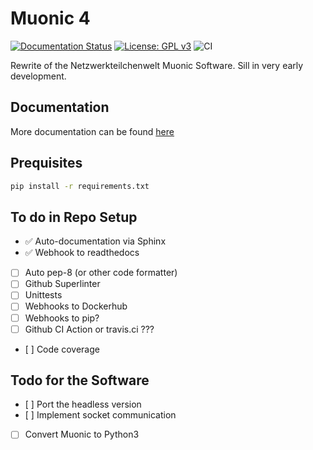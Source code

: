 # Muonic 4
[![Documentation Status](https://readthedocs.org/projects/muonic/badge/?version=latest)](https://muonic.readthedocs.io/en/latest/?badge=latest)
[![License: GPL v3](https://img.shields.io/badge/License-GPLv3-blue.svg)](https://www.gnu.org/licenses/gpl-3.0)
![CI](https://github.com/NetzwerkTeilchenwelt/muonic4/workflows/CI/badge.svg)

Rewrite of the Netzwerkteilchenwelt Muonic Software.
Sill in very early development.

## Documentation
More documentation can be found [here](https://muonic.readthedocs.io/en/latest/)

## Prequisites

```bash
pip install -r requirements.txt
```

## To do in Repo Setup

- :white_check_mark: Auto-documentation via Sphinx
- :white_check_mark: Webhook to readthedocs
- [ ] Auto pep-8 (or other code formatter)
- [ ] Github Superlinter
- [ ] Unittests
- [ ] Webhooks to Dockerhub
- [ ] Webhooks to pip?
- [ ] Github CI Action or travis.ci ???
- [ ] Code coverage

## Todo for the Software
- [ ] Port the headless version
- [ ] Implement socket communication
- [ ] Convert Muonic to Python3